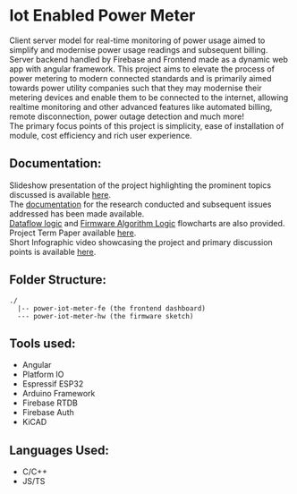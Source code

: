 # Iot Enabled Power Meter
Client server model for real-time monitoring of power usage aimed to simplify and modernise power usage readings and subsequent billing. Server backend handled by Firebase and Frontend made as a dynamic web app with angular framework. This project aims to elevate the process of power metering to modern connected standards and is primarily aimed towards power utility companies such that they may modernise their metering devices and enable them to be connected to the internet, allowing realtime monitoring and other advanced features like automated billing, remote disconnection, power outage detection and much more!  
The primary focus points of this project is simplicity, ease of installation of module, cost efficiency and rich user experience. 

## Documentation:
Slideshow presentation of the project highlighting the prominent topics discussed is available [here](https://docs.google.com/presentation/d/1IoBsD3WG-SK9_eWFI1Uqt-yPBRw3dVxrFmFgWGnbJ7E/edit?usp=sharing).  
The [documentation](https://docs.google.com/document/d/1lsBinQPk2TXrA8E3_NlRT1Esq-xPcBFSQFjI79IAyAw/edit?usp=sharing) for the research conducted and subsequent issues addressed has been made available.  
[Dataflow logic](https://whimsical.com/data-flow-XnRbm9PbMYaVgHn5g6pd81) and [Firmware Algorithm Logic](https://whimsical.com/firmware-algorithm-PJ4HBDd6Cb4NwG5o3SaENn) flowcharts are also provided.
Project Term Paper available [here](https://docs.google.com/document/d/1HhWOn-NgjPpBc6PuhfizeNlCIJG0mVvy1hvxCMSfRlQ/edit?usp=sharing).  
Short Infographic video showcasing the project and primary discussion points is available [here](https://www.youtube.com/watch?v=jMkZ5F2Xh4k).

## Folder Structure:
```
./
  |-- power-iot-meter-fe (the frontend dashboard)
  --- power-iot-meter-hw (the firmware sketch)
```

## Tools used:
- Angular
- Platform IO
- Espressif ESP32
- Arduino Framework
- Firebase RTDB
- Firebase Auth
- KiCAD

## Languages Used: 
- C/C++
- JS/TS
